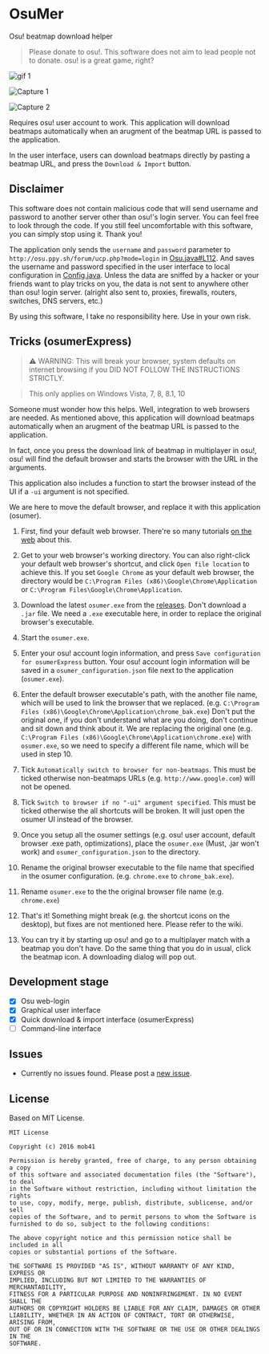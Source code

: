 # OsuMer
Osu! beatmap download helper

>Please donate to osu!. This software does not aim to lead people not to donate. osu! is a great game, right?

![gif 1](http://mob41.github.io/images/osumer/osumerExpressGif.gif)

![Capture 1](http://mob41.github.io/images/osumer/cap1.PNG)

![Capture 2](http://mob41.github.io/images/osumer/cap2.PNG)

Requires osu! user account to work. This application will download beatmaps automatically when an arugment of the beatmap URL is passed to the application.

In the user interface, users can download beatmaps directly by pasting a beatmap URL, and press the ```Download & Import``` button.

## Disclaimer
This software does not contain malicious code that will send username and password to another server other than osu!'s login server. You can feel free to look through the code. If you still feel uncomfortable with this software, you can simply stop using it. Thank you!

The application only sends the ```username``` and ```password``` parameter to ```http://osu.ppy.sh/forum/ucp.php?mode=login``` in [Osu.java#L112](https://github.com/mob41/osumer/blob/master/src/main/java/com/github/mob41/osumer/io/Osu.java#L112). And saves the username and password specified in the user interface to local configuration in [Config.java](https://github.com/mob41/osumer/blob/master/src/main/java/com/github/mob41/osumer/Config.java). Unless the data are sniffed by a hacker or your friends want to play tricks on you, the data is not sent to anywhere other than osu! login server. (alright also sent to, proxies, firewalls, routers, switches, DNS servers, etc.)

By using this software, I take no responsibility here. Use in your own risk.

## Tricks (osumerExpress)
>:warning: WARNING: This will break your browser, system defaults on internet browsing if you DID NOT FOLLOW THE INSTRUCTIONS STRICTLY.

>This only applies on Windows Vista, 7, 8, 8.1, 10

Someone must wonder how this helps. Well, integration to web browsers are needed. As mentioned above, this application will download beatmaps automatically when an arugment of the beatmap URL is passed to the application.

In fact, once you press the download link of beatmap in multiplayer in osu!, osu! will find the default browser and starts the browser with the URL in the arguments.

This application also includes a function to start the browser instead of the UI if a ```-ui``` argument is not specified.

We are here to move the default browser, and replace it with this application (osumer).

1. First, find your default web browser. There're so many tutorials [on the web](https://www.google.com.hk/webhp?sourceid=chrome-instant&ion=1&espv=2&ie=UTF-8#q=how%20to%20find%20your%20default%20web%20browser) about this.

2. Get to your web browser's working directory. You can also right-click your default web browser's shortcut, and click ```Open file location``` to achieve this. If you set ```Google Chrome``` as your default web browser, the directory would be ```C:\Program Files (x86)\Google\Chrome\Application``` or ```C:\Program Files\Google\Chrome\Application```.

3. Download the latest ```osumer.exe``` from the [releases](https://github.com/mob41/osumer/releases). Don't download a ```.jar``` file. We need a ```.exe``` executable here, in order to replace the original browser's executable.

4. Start the ```osumer.exe```.

5. Enter your osu! account login information, and press ```Save configuration for osumerExpress``` button. Your osu! account login information will be saved in a ```osumer_configuration.json``` file next to the application (```osumer.exe```).

6. Enter the default browser executable's path, with the another file name, which will be used to link the browser that we replaced. (e.g. ```C:\Program Files (x86)\Google\Chrome\Application\chrome_bak.exe```) Don't put the original one, if you don't understand what are you doing, don't continue and sit down and think about it. We are replacing the original one (e.g. ```C:\Program Files (x86)\Google\Chrome\Application\chrome.exe```) with ```osumer.exe```, so we need to specify a different file name, which will be used in step 10.

7. Tick ```Automatically switch to browser for non-beatmaps```. This must be ticked otherwise non-beatmaps URLs (e.g. ```http://www.google.com```) will not be opened.

8. Tick ```Switch to browser if no "-ui" argument specified```. This must be ticked otherwise the all shortcuts will be broken. It will just open the osumer UI instead of the browser.

9. Once you setup all the osumer settings (e.g. osu! user account, default browser .exe path, optimizations), place the ```osumer.exe``` (Must, .jar won't work) and ```osumer_configuration.json``` to the directory.

10. Rename the original browser executable to the file name that specified in the osumer configuration. (e.g. ```chrome.exe``` to ```chrome_bak.exe```).

11. Rename ```osumer.exe``` to the the original browser file name (e.g. ```chrome.exe```)

12. That's it! Something might break (e.g. the shortcut icons on the desktop), but fixes are not mentioned here. Please refer to the wiki.

13. You can try it by starting up osu! and go to a multiplayer match with a beatmap you don't have. Do the same thing that you do in usual, click the beatmap icon. A downloading dialog will pop out.

## Development stage
- [x] Osu web-login
- [x] Graphical user interface
- [x] Quick download & import interface (osumerExpress)
- [ ] Command-line interface

## Issues
- Currently no issues found. Please post a [new issue](https://github.com/mob41/osumer/issues/new).

## License
Based on MIT License.

```
MIT License

Copyright (c) 2016 mob41

Permission is hereby granted, free of charge, to any person obtaining a copy
of this software and associated documentation files (the "Software"), to deal
in the Software without restriction, including without limitation the rights
to use, copy, modify, merge, publish, distribute, sublicense, and/or sell
copies of the Software, and to permit persons to whom the Software is
furnished to do so, subject to the following conditions:

The above copyright notice and this permission notice shall be included in all
copies or substantial portions of the Software.

THE SOFTWARE IS PROVIDED "AS IS", WITHOUT WARRANTY OF ANY KIND, EXPRESS OR
IMPLIED, INCLUDING BUT NOT LIMITED TO THE WARRANTIES OF MERCHANTABILITY,
FITNESS FOR A PARTICULAR PURPOSE AND NONINFRINGEMENT. IN NO EVENT SHALL THE
AUTHORS OR COPYRIGHT HOLDERS BE LIABLE FOR ANY CLAIM, DAMAGES OR OTHER
LIABILITY, WHETHER IN AN ACTION OF CONTRACT, TORT OR OTHERWISE, ARISING FROM,
OUT OF OR IN CONNECTION WITH THE SOFTWARE OR THE USE OR OTHER DEALINGS IN THE
SOFTWARE.
```
 